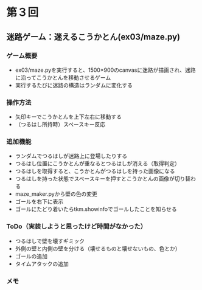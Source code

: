 # 第３回
## 迷路ゲーム：迷えるこうかとん(ex03/maze.py)
### ゲーム概要
- ex03/maze.pyを実行すると、1500×900のcanvasに迷路が描画され、迷路に沿ってこうかとんを移動させるゲーム
- 実行するたびに迷路の構造はランダムに変化する
### 操作方法
- 矢印キーでこうかとんを上下左右に移動する
- （つるはし所持時）スペースキー反応
### 追加機能
- ランダムでつるはしが迷路上に登場したりする
- つるはし位置にこうかとんが重なるとつるはしが消える（取得判定）
- つるはしを取得すると、こうかとんがつるはしを持った画像になる
- つるはしを持った状態でスペースキーを押すとこうかとんの画像が切り替わる
- maze_maker.pyから壁の色の変更
- ゴールを右下に表示
- ゴールにたどり着いたらtkm.showinfoでゴールしたことを知らせる
### ToDo（実装しようと思ったけど時間がなかった）
- つるはしで壁を壊すギミック
- 外側の壁と内側の壁を分ける（壊せるものと壊せないもの、色とか）
- ゴールの追加
- タイムアタックの追加
### メモ

